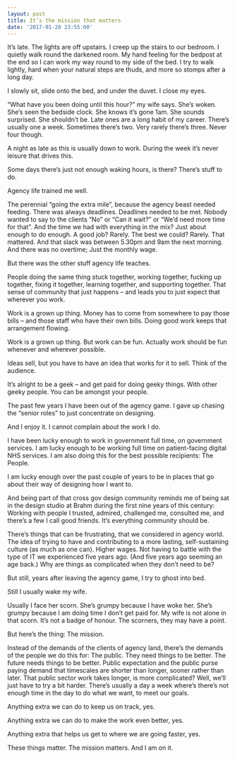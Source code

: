 ```yaml
---
layout: post
title: It’s the mission that matters
date: '2017-01-20 23:55:00'
---
```

It’s late. The lights are off upstairs. I creep up the stairs to our bedroom. I quietly walk round the darkened room. My hand feeling for the bedpost at the end so I can work my way round to my side of the bed. I try to walk lightly, hard when your natural steps are thuds, and more so stomps after a long day.

I slowly sit, slide onto the bed, and under the duvet. I close my eyes.

“What have you been doing until this hour?” my wife says. She’s woken. She’s seen the bedside clock. She knows it’s gone 1am. She sounds surprised. She shouldn’t be. Late ones are a long habit of my career. There’s usually one a week. Sometimes there’s two. Very rarely there’s three. Never four though.

A night as late as this is usually down to work. During the week it’s never leisure that drives this.

Some days there’s just not enough waking hours, is there? There’s stuff to do.

 Agency life trained me well.

The perennial “going the extra mile”, because the agency beast needed feeding. There was always deadlines. Deadlines needed to be met. Nobody wanted to say to the clients “No” or “Can it wait?” or “We’d need more time for that”. And the time we had with everything in the mix? Just about enough to do enough. A good job? Rarely. The best we could? Rarely. That mattered.  And that slack was between 5.30pm and 9am the next morning. And there was no overtime; Just the monthly wage.

But there was the other stuff agency life teaches.

People doing the same thing stuck together, working together, fucking up together, fixing it together, learning together, and supporting together. That sense of community that just happens – and leads you to just expect that wherever you work.

Work is a grown up thing. Money has to come from somewhere to pay those bills – and those staff who have their own bills. Doing good work keeps that arrangement flowing.

Work is a grown up thing. But work can be fun. Actually work should be fun whenever and wherever possible.

Ideas sell, but you have to have an idea that works for it to sell. Think of the audience.

It’s alright to be a geek – and get paid for doing geeky things. With other geeky people. You can be amongst your people.

The past few years I have been out of the agency game. I gave up chasing the “senior roles” to just concentrate on designing.

And I enjoy it. I cannot complain about the work I do.

I have been lucky enough to work in government full time, on government services. I am lucky enough to be working full time on patient-facing digital NHS services. I am also doing this for the best possible recipients: The People.

I am lucky enough over the past couple of years to be in places that go about their way of designing how I want to.

And being part of that cross gov design community reminds me of being sat in the design studio at Brahm during the first nine years of this century: Working with people I trusted, admired, challenged me, consulted me, and there’s a few I call good friends. It’s everything community should be.

There’s things that can be frustrating, that we considered in agency world. The idea of trying to have and contributing to a more lasting, self-sustaining culture (as much as one can). Higher wages. Not having to battle with the type of IT we experienced five years ago. (And five years ago seeming an age back.) Why are things as complicated when they don’t need to be?

But still, years after leaving the agency game, I try to ghost into bed.

Still I usually wake my wife.

Usually I face her scorn. She’s grumpy because I have woke her. She’s grumpy because I am doing time I don’t get paid for. My wife is not alone in that scorn. It’s not a badge of honour. The scorners, they may have a point.

But here’s the thing: The mission.

Instead of the demands of the clients of agency land, there’s the demands of the people we do this for: The public. They need things to be better. The future needs things to be better. Public expectation and the public purse paying demand that timescales are shorter than longer, sooner rather than later. That public sector work takes longer, is more complicated? Well, we’ll just have to try a bit harder. There’s usually a day a week where’s there’s not enough time in the day to do what we want, to meet our goals.

Anything extra we can do to keep us on track, yes.

Anything extra we can do to make the work even better, yes.

Anything extra that helps us get to where we are going faster, yes.

These things matter. The mission matters. And I am on it.
